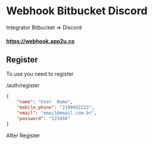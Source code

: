 # Webhook Bitbucket Discord

Integrator Bitbucket => Discord

#### https://webhook.app2u.co

## Register

To use you need to register

/auth/register

```json
{
    "name": "User  Name",
    "mobile_phone": "2199992222",
    "email": "email@email.com.br",
    "password": "123456"
}
```

After Register
